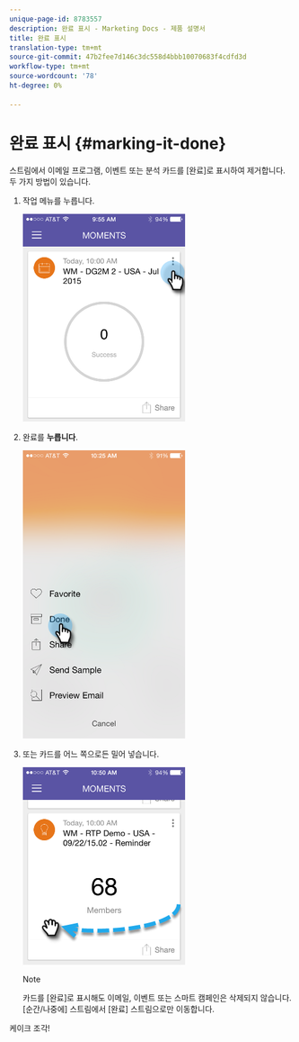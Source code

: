 ```yaml
---
unique-page-id: 8783557
description: 완료 표시 - Marketing Docs - 제품 설명서
title: 완료 표시
translation-type: tm+mt
source-git-commit: 47b2fee7d146c3dc558d4bbb10070683f4cdfd3d
workflow-type: tm+mt
source-wordcount: '78'
ht-degree: 0%

---
```



# 완료 표시 {#marking-it-done}

스트림에서 이메일 프로그램, 이벤트 또는 분석 카드를 [완료]로 표시하여 제거합니다. 두 가지 방법이 있습니다.

1. 작업 메뉴를 누릅니다.

   ![](assets/image2015-7-14-17-3a32-3a35.png)

1. 완료를 **누릅니다**.

   ![](assets/image2015-7-14-17-3a36-3a31.png)

1. 또는 카드를 어느 쪽으로든 밀어 넣습니다.

   ![](assets/image2015-9-25-9-3a46-3a6.png)

   >[!NOTE]
   >
   >카드를 [완료]로 표시해도 이메일, 이벤트 또는 스마트 캠페인은 삭제되지 않습니다. [순간/나중에] 스트림에서 [완료] 스트림으로만 이동합니다.

케이크 조각!